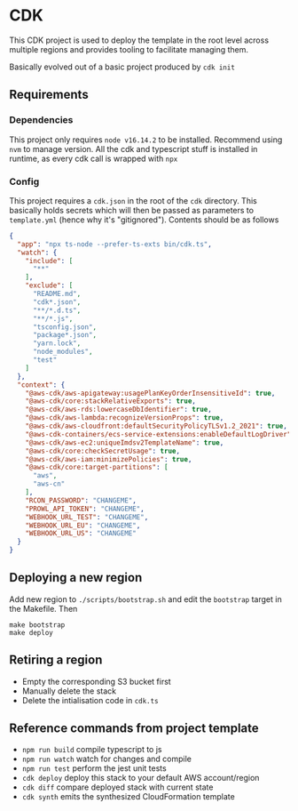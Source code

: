 # CDK

This CDK project is used to deploy the template in the root level across
multiple regions and provides tooling to facilitate managing them.

Basically evolved out of a basic project produced by `cdk init`


## Requirements

### Dependencies

This project only requires `node v16.14.2` to be installed. Recommend using `nvm` to manage version.
All the cdk and typescript stuff is installed in runtime, as every cdk call is wrapped with `npx`

### Config

This project requires a `cdk.json` in the root of the `cdk` directory. This
basically holds secrets which will then be passed as parameters to
`template.yml` (hence why it's "gitignored"). Contents should be as follows

```json
{
  "app": "npx ts-node --prefer-ts-exts bin/cdk.ts",
  "watch": {
    "include": [
      "**"
    ],
    "exclude": [
      "README.md",
      "cdk*.json",
      "**/*.d.ts",
      "**/*.js",
      "tsconfig.json",
      "package*.json",
      "yarn.lock",
      "node_modules",
      "test"
    ]
  },
  "context": {
    "@aws-cdk/aws-apigateway:usagePlanKeyOrderInsensitiveId": true,
    "@aws-cdk/core:stackRelativeExports": true,
    "@aws-cdk/aws-rds:lowercaseDbIdentifier": true,
    "@aws-cdk/aws-lambda:recognizeVersionProps": true,
    "@aws-cdk/aws-cloudfront:defaultSecurityPolicyTLSv1.2_2021": true,
    "@aws-cdk-containers/ecs-service-extensions:enableDefaultLogDriver": true,
    "@aws-cdk/aws-ec2:uniqueImdsv2TemplateName": true,
    "@aws-cdk/core:checkSecretUsage": true,
    "@aws-cdk/aws-iam:minimizePolicies": true,
    "@aws-cdk/core:target-partitions": [
      "aws",
      "aws-cn"
    ],
    "RCON_PASSWORD": "CHANGEME",
    "PROWL_API_TOKEN": "CHANGEME",
    "WEBHOOK_URL_TEST": "CHANGEME",
    "WEBHOOK_URL_EU": "CHANGEME",
    "WEBHOOK_URL_US": "CHANGEME"
  }
}
```

## Deploying a new region

Add new region to `./scripts/bootstrap.sh` and edit the `bootstrap` target in the Makefile. Then

```
make bootstrap
make deploy
```

## Retiring a region
* Empty the corresponding S3 bucket first
* Manually delete the stack
* Delete the intialisation code in `cdk.ts`

## Reference commands from project template

* `npm run build`   compile typescript to js
* `npm run watch`   watch for changes and compile
* `npm run test`    perform the jest unit tests
* `cdk deploy`      deploy this stack to your default AWS account/region
* `cdk diff`        compare deployed stack with current state
* `cdk synth`       emits the synthesized CloudFormation template
